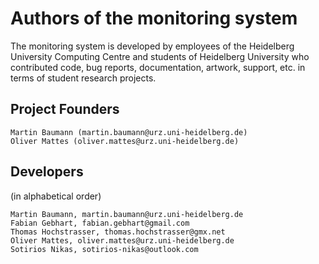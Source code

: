 # Authors of the monitoring system

The monitoring system is developed by employees of the Heidelberg University Computing Centre and students of Heidelberg University who contributed code, bug reports, documentation, artwork, support, etc. in terms of student research projects.

## Project Founders

    Martin Baumann (martin.baumann@urz.uni-heidelberg.de)
    Oliver Mattes (oliver.mattes@urz.uni-heidelberg.de)

## Developers

(in alphabetical order)

    Martin Baumann, martin.baumann@urz.uni-heidelberg.de
    Fabian Gebhart, fabian.gebhart@gmail.com
    Thomas Hochstrasser, thomas.hochstrasser@gmx.net
    Oliver Mattes, oliver.mattes@urz.uni-heidelberg.de
    Sotirios Nikas, sotirios-nikas@outlook.com

